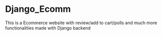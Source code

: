 # Django_Ecomm
This is a Ecommerce website with review/add to cart/polls and much more functionalities made with Django backend
